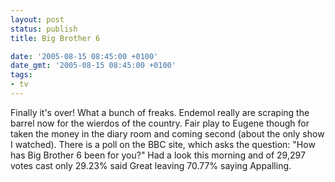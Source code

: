 ```yaml
---
layout: post
status: publish
title: Big Brother 6

date: '2005-08-15 08:45:00 +0100'
date_gmt: '2005-08-15 08:45:00 +0100'
tags:
- tv
---
```

Finally it's over!
What a bunch of freaks. Endemol really are scraping the barrel now for the wierdos of the country. Fair play to Eugene though for taken the money in the diary room and coming second (about the only show I watched).
There is a poll on the BBC site, which asks the question:
"How has Big Brother 6 been for you?"
Had a look this morning and of 29,297 votes cast only 29.23% said Great leaving 70.77% saying Appalling.
